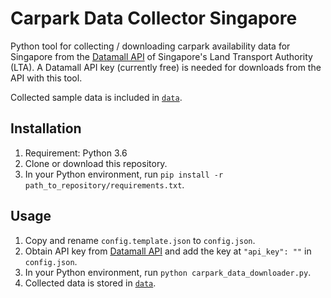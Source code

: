# Carpark Data Collector Singapore

Python tool for collecting / downloading carpark availability data for Singapore from the [Datamall API](https://www.mytransport.sg/datamall) of Singapore's Land Transport Authority (LTA). A Datamall API key (currently free) is needed for downloads from the API with this tool.

Collected sample data is included in [`data`](data).

## Installation

1. Requirement: Python 3.6
1. Clone or download this repository.
2. In your Python environment, run `pip install -r path_to_repository/requirements.txt`.

## Usage

1. Copy and rename `config.template.json` to `config.json`.
2. Obtain API key from [Datamall API](https://www.mytransport.sg/datamall) and add the key at `"api_key": ""` in `config.json`.
3. In your Python environment, run `python carpark_data_downloader.py`.
4. Collected data is stored in [`data`](data).